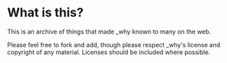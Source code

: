 # What is this?

This is an archive of things that made _why known to many on the web.

Please feel free to fork and add, though please respect _why's license and copyright of any material. Licenses should be included where possible.
